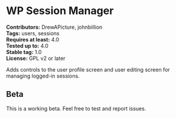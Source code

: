 # WP Session Manager #

**Contributors:** DrewAPicture, johnbillion  
**Tags:** users, sessions  
**Requires at least:** 4.0  
**Tested up to:** 4.0  
**Stable tag:** 1.0  
**License:** GPL v2 or later  

Adds controls to the user profile screen and user editing screen for managing logged-in sessions.

## Beta ##

This is a working beta. Feel free to test and report issues.
